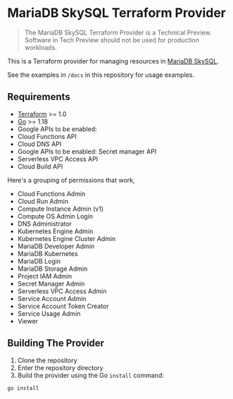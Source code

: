 # MariaDB SkySQL Terraform Provider

> The MariaDB SkySQL Terraform Provider is a Technical Preview. Software in Tech Preview should not be used for production workloads.

This is a Terraform provider for managing resources in [MariaDB SkySQL](https://mariadb.com/products/skysql/).

See the examples in `/docs` in this repository for usage examples.

## Requirements

- [Terraform](https://www.terraform.io/downloads.html) >= 1.0
- [Go](https://golang.org/doc/install) >= 1.18
- Google APIs to be enabled: 
- Cloud Functions API
- Cloud DNS API
- Google APIs to be enabled: Secret manager API
- Serverless VPC Access API
- Cloud Build API

Here's a grouping of permissions that work, 
- Cloud Functions Admin
- Cloud Run Admin
- Compute Instance Admin (v1)
- Compute OS Admin Login
- DNS Administrator
- Kubernetes Engine Admin
- Kubernetes Engine Cluster Admin
- MariaDB Developer Admin
- MariaDB Kubernetes
- MariaDB Login
- MariaDB Storage Admin
- Project IAM Admin
- Secret Manager Admin
- Serverless VPC Access Admin
- Service Account Admin
- Service Account Token Creator
- Service Usage Admin
- Viewer

## Building The Provider

1. Clone the repository
1. Enter the repository directory
1. Build the provider using the Go `install` command:

```shell
go install
```
